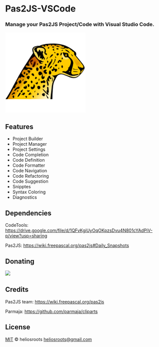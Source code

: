 # Pas2JS-VSCode

### Manage your **Pas2JS** Project/Code with Visual Studio Code. 

<p> 
  <a title="Learn more about Pascal" href="https://github.com/heliosroots/pas2js-vscode">
    <img src="https://raw.githubusercontent.com/heliosroots/pas2js-vscode/main/images/icon.png" alt="Logo" height=256px width="256px" /></a>
</p>

## Features
* Project Builder
* Project Manager
* Project Settings
* Code Completion 
* Code Definition 
* Code Formatter
* Code Navigation
* Code Refactoring
* Code Suggestion 
* Snipptes
* Syntax Coloring
* Diagnostics

## Dependencies 
CodeTools: https://drive.google.com/file/d/1QFvKgiUyOqOKpzsDvu4N801cYAdPiV-p/view?usp=sharing

Pas2JS: https://wiki.freepascal.org/pas2js#Daily_Snapshots

## Donating

<div> 
  <a title="Paypal" href="https://www.paypal.com/donate?business=VCWLMY6L2ER7A&currency_code=USD">
     <img src="https://www.paypalobjects.com/en_US/i/btn/btn_donate_SM.gif"/>
  </a>
</div>  

## Credits 
Pas2JS team: https://wiki.freepascal.org/pas2js

Parmaja: https://github.com/parmaja/cliparts 

## License

[MIT](LICENSE.md) &copy; heliosroots 
heliosroots@gmail.com